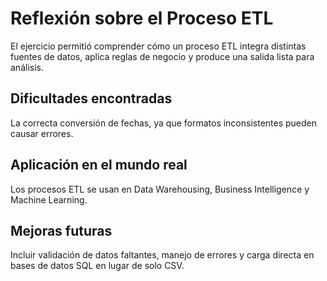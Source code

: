 # Reflexión sobre el Proceso ETL

El ejercicio permitió comprender cómo un proceso ETL integra distintas fuentes de datos, aplica reglas de negocio y produce una salida lista para análisis.

## Dificultades encontradas
La correcta conversión de fechas, ya que formatos inconsistentes pueden causar errores.

## Aplicación en el mundo real
Los procesos ETL se usan en Data Warehousing, Business Intelligence y Machine Learning.

## Mejoras futuras
Incluir validación de datos faltantes, manejo de errores y carga directa en bases de datos SQL en lugar de solo CSV.
